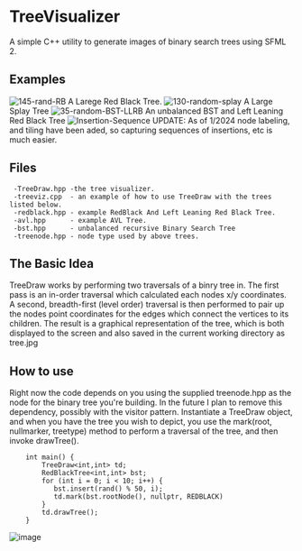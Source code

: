 # TreeVisualizer
A simple C++ utility to generate images of binary search trees using SFML 2.

## Examples
![145-rand-RB](https://github.com/maxgoren/TreeVisualizer/assets/65133477/173c372e-8aae-460a-8337-57c59712b340)
A Larege Red Black Tree.
![130-random-splay](https://github.com/maxgoren/TreeVisualizer/assets/65133477/b0bbcd19-f8f5-4ace-8501-ab937d515cc3)
A Large Splay Tree
![35-random-BST-LLRB](https://github.com/maxgoren/TreeVisualizer/assets/65133477/a7c618e9-0b2f-4edb-b291-736ca452673d)
An unbalanced BST and Left Leaning Red Black Tree
![Insertion-Sequence](https://github.com/maxgoren/TreeVisualizer/assets/65133477/27cd8564-b16f-4f80-aa6a-615596f43146)
UPDATE: As of 1/2024 node labeling, and tiling have been aded, so capturing sequences of insertions, etc is much easier.

## Files
```
 -TreeDraw.hpp -the tree visualizer.
 -treeviz.cpp  - an example of how to use TreeDraw with the trees listed below.
 -redblack.hpp - example RedBlack And Left Leaning Red Black Tree.
 -avl.hpp      - example AVL Tree.
 -bst.hpp      - unbalanced recursive Binary Search Tree
 -treenode.hpp - node type used by above trees.
```

## The Basic Idea
  TreeDraw works by performing two traversals of a binry tree in. The first pass is an in-order traversal which
  calculated each nodes x/y coordinates. A second, breadth-first (level order) traversal is then performed 
  to pair up the nodes point coordinates for the edges which connect the vertices to its children. 
  The result is a graphical representation of the tree, which is both displayed to the screen and also saved in the current working 
  directory as tree.jpg

## How to use
   Right now the code depends on you using the supplied treenode.hpp as the node for the binary tree you're building. In the future I plan
   to remove this dependency, possibly with the visitor pattern. Instantiate a TreeDraw object, and when you have the tree you wish to depict,
   you use the mark(root, nullmarker, treetype) method to perform a traversal of the tree, and then invoke drawTree().
   ```
       int main() {
           TreeDraw<int,int> td;
           RedBlackTree<int,int> bst;
           for (int i = 0; i < 10; i++) {
              bst.insert(rand() % 50, i);
              td.mark(bst.rootNode(), nullptr, REDBLACK)
           }
           td.drawTree();
       }
   ```
![image](https://github.com/maxgoren/TreeVisualizer/assets/65133477/5feb6f4e-cf9f-460a-8434-a5b3e00088ff)

  
